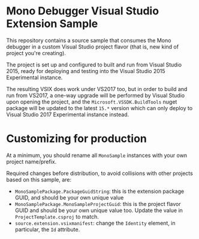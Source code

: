 # Mono Debugger Visual Studio Extension Sample

This repository contains a source sample that consumes the Mono debugger in a custom 
Visual Studio project flavor (that is, new kind of project you're creating).

The project is set up and configured to built and run from Visual Studio 2015, 
ready for deploying and testing into the Visual Studio 2015 Experimental instance.

The resulting VSIX does work under VS2017 too, but in order to build and run from 
VS2017, a one-way upgrade will be performed by Visual Studio upon opening the project, 
and the `Microsoft.VSSDK.BuildTools` nuget package will be updated to the latest `15.*` 
version which can only deploy to Visual Studio 2017 Experimental instance instead.

# Customizing for production

At a minimum, you should rename all `MonoSample` instances with your own project name/prefix.

Required changes before distribution, to avoid collisions with other projects based on this 
sample, are:

* `MonoSamplePackage.PackageGuidString`: this is the extension package GUID, and should be your 
  own unique value
* `MonoSamplePackage.MonoSampleProjectGuid`: this is the project flavor GUID and should be your 
  own unique value too. Update the value in `ProjectTemplate.csproj` to match.
* `source.extension.vsixmanifest`: change the `Identity` element, in particular, the `Id` attribute.